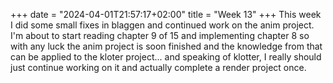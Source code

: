 +++
date = "2024-04-01T21:57:17+02:00"
title = "Week 13"
+++
This week I did some small fixes in blaggen and continued work on the anim project. I'm about to start reading chapter 9 of 15 and implementing chapter 8 so with any luck the anim project is soon finished and the knowledge from that can be applied to the kloter project... and speaking of klotter, I really should just continue working on it and actually complete a render project once.
